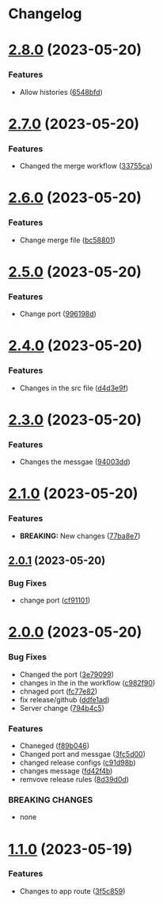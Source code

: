 # Changelog



# [2.8.0](https://github.com/KevinFernandoNT/semantic-versioning/compare/v2.7.0...v2.8.0) (2023-05-20)


### Features

* Allow histories ([6548bfd](https://github.com/KevinFernandoNT/semantic-versioning/commit/6548bfdf8334c4f1c05de9907ed7beb7bff08454))

# [2.7.0](https://github.com/KevinFernandoNT/semantic-versioning/compare/v2.6.0...v2.7.0) (2023-05-20)


### Features

* Changed the merge workflow ([33755ca](https://github.com/KevinFernandoNT/semantic-versioning/commit/33755caa4cf9f5c21667efbba6c95f6009778375))

# [2.6.0](https://github.com/KevinFernandoNT/semantic-versioning/compare/v2.5.0...v2.6.0) (2023-05-20)


### Features

* Change merge file ([bc58801](https://github.com/KevinFernandoNT/semantic-versioning/commit/bc58801f92780e1f389e6ed3a16184487d797c60))

# [2.5.0](https://github.com/KevinFernandoNT/semantic-versioning/compare/v2.4.0...v2.5.0) (2023-05-20)


### Features

* Change port ([996198d](https://github.com/KevinFernandoNT/semantic-versioning/commit/996198daf96ba7d66a681e2cdc3ae81f8ba6362d))

# [2.4.0](https://github.com/KevinFernandoNT/semantic-versioning/compare/v2.3.0...v2.4.0) (2023-05-20)


### Features

* Changes in the src file ([d4d3e9f](https://github.com/KevinFernandoNT/semantic-versioning/commit/d4d3e9f4c733137f751fb145ec2e484c9ae1351a))

# [2.3.0](https://github.com/KevinFernandoNT/semantic-versioning/compare/v2.2.0...v2.3.0) (2023-05-20)


### Features

* Changes the messgae ([94003dd](https://github.com/KevinFernandoNT/semantic-versioning/commit/94003ddf5db4bd111de9ba59a2c9da11c66b7c88))

# [2.1.0](https://github.com/KevinFernandoNT/semantic-versioning/compare/v2.0.1...v2.1.0) (2023-05-20)


### Features

* **BREAKING:** New changes ([77ba8e7](https://github.com/KevinFernandoNT/semantic-versioning/commit/77ba8e7839e15e9d98ca4ea603ef6971ad4893ea))

## [2.0.1](https://github.com/KevinFernandoNT/semantic-versioning/compare/v2.0.0...v2.0.1) (2023-05-20)


### Bug Fixes

* change port ([cf91101](https://github.com/KevinFernandoNT/semantic-versioning/commit/cf911017557dce4ef8658d8e6c0fc291b4d055b3))

# [2.0.0](https://github.com/KevinFernandoNT/semantic-versioning/compare/v1.1.0...v2.0.0) (2023-05-20)


### Bug Fixes

* Changed the port ([3e79099](https://github.com/KevinFernandoNT/semantic-versioning/commit/3e7909905893402d805f753a827735df3c361378))
* changes in the in the workflow ([c982f90](https://github.com/KevinFernandoNT/semantic-versioning/commit/c982f90f7194fddf3d54669bec1f2364f8fb9ef5))
* chnaged port ([fc77e82](https://github.com/KevinFernandoNT/semantic-versioning/commit/fc77e822ba23b921c08e9436a1642cd0a0c74821))
* fix release/github ([ddfe1ad](https://github.com/KevinFernandoNT/semantic-versioning/commit/ddfe1ad1dec56711ef2c268531d658adac76b8b7))
* Server change ([794b4c5](https://github.com/KevinFernandoNT/semantic-versioning/commit/794b4c59dddbc658f5b1ce65b6b0f7561341660c))


### Features

* Chaneged ([f89b046](https://github.com/KevinFernandoNT/semantic-versioning/commit/f89b04628f8a92ea5f34bedc6f0f94086768a045))
* Changed port and messgae ([3fc5d00](https://github.com/KevinFernandoNT/semantic-versioning/commit/3fc5d008c3ee573cd9c17f3d96f9eda6f3f2e654))
* changed release configs ([c91d98b](https://github.com/KevinFernandoNT/semantic-versioning/commit/c91d98b7509a83d87e9c733a2eddd2a22a66cdbf))
* changes message ([fd42f4b](https://github.com/KevinFernandoNT/semantic-versioning/commit/fd42f4bab9d34f263856578060bc34f5a849a8ca))
* remvove release rules ([8d39d0d](https://github.com/KevinFernandoNT/semantic-versioning/commit/8d39d0d65281e20007de6e3fde5c07c0d7f7739a))


### BREAKING CHANGES

* none

# [1.1.0](https://github.com/KevinFernandoNT/semantic-versioning/compare/v1.0.0...v1.1.0) (2023-05-19)


### Features

* Changes to app route ([3f5c859](https://github.com/KevinFernandoNT/semantic-versioning/commit/3f5c859d70a2613fecbf5aa8bf1276d71160279f))
